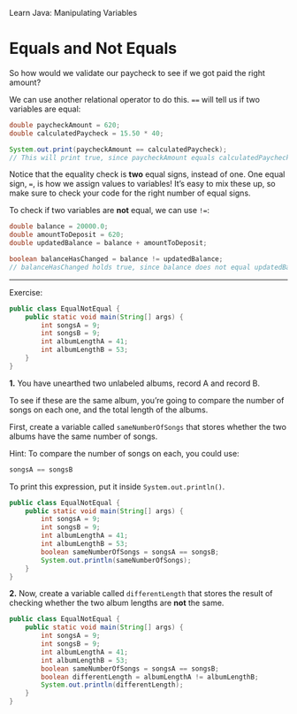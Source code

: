 Learn Java: Manipulating Variables
# Equals and Not Equals

So how would we validate our paycheck to see if we got paid the right amount?

We can use another relational operator to do this. `==` will tell us if two variables are equal:

```java
double paycheckAmount = 620;
double calculatedPaycheck = 15.50 * 40; 

System.out.print(paycheckAmount == calculatedPaycheck);
// This will print true, since paycheckAmount equals calculatedPaycheck
```

Notice that the equality check is **two** equal signs, instead of one. One equal sign, `=`, is how we assign values to variables! It’s easy to mix these up, so make sure to check your code for the right number of equal signs.

To check if two variables are **not** equal, we can use `!=`:

```java
double balance = 20000.0;
double amountToDeposit = 620;
double updatedBalance = balance + amountToDeposit; 

boolean balanceHasChanged = balance != updatedBalance;
// balanceHasChanged holds true, since balance does not equal updatedBalance
```

---

Exercise:

```java
public class EqualNotEqual {
	public static void main(String[] args) {   
		int songsA = 9;
	    int songsB = 9;
	    int albumLengthA = 41;
	    int albumLengthB = 53;
	}
}
```

**1.** You have unearthed two unlabeled albums, record A and record B.

To see if these are the same album, you’re going to compare the number of songs on each one, and the total length of the albums.

First, create a variable called `sameNumberOfSongs` that stores whether the two albums have the same number of songs.

Hint: To compare the number of songs on each, you could use:
```java
songsA == songsB
```

To print this expression, put it inside `System.out.println()`.

```java
public class EqualNotEqual {
	public static void main(String[] args) {   
		int songsA = 9;
	    int songsB = 9;
	    int albumLengthA = 41;
	    int albumLengthB = 53;
	    boolean sameNumberOfSongs = songsA == songsB;
	    System.out.println(sameNumberOfSongs);
	}
}
```

**2.** Now, create a variable called `differentLength` that stores the result of checking whether the two album lengths are **not** the same.

```java
public class EqualNotEqual {
	public static void main(String[] args) {   
		int songsA = 9;
	    int songsB = 9;
	    int albumLengthA = 41;
	    int albumLengthB = 53;
	    boolean sameNumberOfSongs = songsA == songsB;
	    boolean differentLength = albumLengthA != albumLengthB;
	    System.out.println(differentLength);
	}
}
```